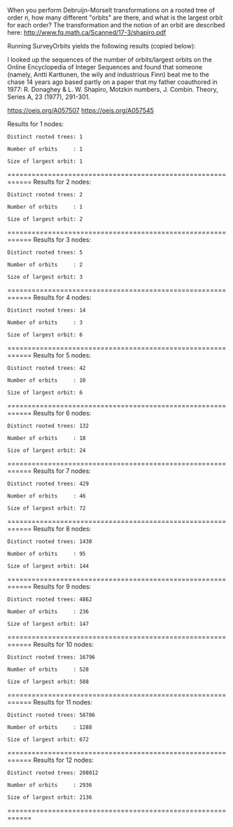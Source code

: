 When you perform Debruijn-Morselt transformations on a rooted tree of order n, how many different "orbits" are there, and what is the largest orbit for each order? The transformation and the notion of an orbit are described here: http://www.fq.math.ca/Scanned/17-3/shapiro.pdf

Running SurveyOrbits yields the following results (copied below):

I looked up the sequences of the number of orbits/largest orbits on the Online Encyclopedia of Integer Sequences and found that someone (namely, Antti Karttunen, the wily and industrious Finn) beat me to the chase 14 years ago based partly on a paper that my father coauthored in 1977: R. Donaghey & L. W. Shapiro, Motzkin numbers, J. Combin. Theory, Series A, 23 (1977), 291-301.

https://oeis.org/A057507
https://oeis.org/A057545

Results for 1 nodes:

	Distinct rooted trees: 1

	Number of orbits     : 1

	Size of largest orbit: 1

============================================================
Results for 2 nodes:

	Distinct rooted trees: 2

	Number of orbits     : 1

	Size of largest orbit: 2

============================================================
Results for 3 nodes:

	Distinct rooted trees: 5

	Number of orbits     : 2

	Size of largest orbit: 3

============================================================
Results for 4 nodes:

	Distinct rooted trees: 14

	Number of orbits     : 3

	Size of largest orbit: 6

============================================================
Results for 5 nodes:

	Distinct rooted trees: 42

	Number of orbits     : 10

	Size of largest orbit: 6

============================================================
Results for 6 nodes:

	Distinct rooted trees: 132

	Number of orbits     : 18

	Size of largest orbit: 24

============================================================
Results for 7 nodes:

	Distinct rooted trees: 429

	Number of orbits     : 46

	Size of largest orbit: 72

============================================================
Results for 8 nodes:

	Distinct rooted trees: 1430

	Number of orbits     : 95

	Size of largest orbit: 144

============================================================
Results for 9 nodes:

	Distinct rooted trees: 4862

	Number of orbits     : 236

	Size of largest orbit: 147

============================================================
Results for 10 nodes:

	Distinct rooted trees: 16796

	Number of orbits     : 528

	Size of largest orbit: 588

============================================================
Results for 11 nodes:

	Distinct rooted trees: 58786

	Number of orbits     : 1288

	Size of largest orbit: 672

============================================================
Results for 12 nodes:

	Distinct rooted trees: 208012

	Number of orbits     : 2936

	Size of largest orbit: 2136

============================================================
